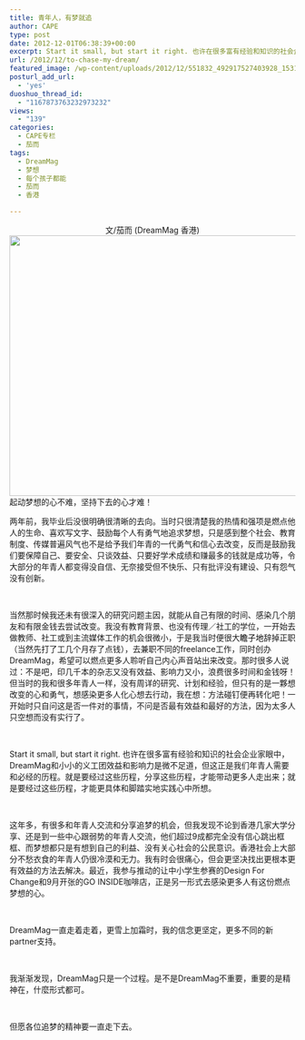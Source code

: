 ```yaml
---
title: 青年人，有梦就追
author: CAPE
type: post
date: 2012-12-01T06:38:39+00:00
excerpt: Start it small, but start it right. 也许在很多富有经验和知识的社会企业家眼中，DreamMag和小小的义工团效益和影响力是微不足道，但这正是我们年青人需要和必经的历程。就是要经过这些历程，分享这些历程，才能带动更多人走出来；就是要经过这些历程，才能更具体和脚踏实地实践心中所想。
url: /2012/12/to-chase-my-dream/
featured_image: /wp-content/uploads/2012/12/551832_492917527403928_1531919227_n.jpg
posturl_add_url:
  - 'yes'
duoshuo_thread_id:
  - "1167873763232973232"
views:
  - "139"
categories:
  - CAPE专栏
  - 茄而
tags:
  - DreamMag
  - 梦想
  - 每个孩子都能
  - 茄而
  - 香港

---
```

<div id=":yf" style="text-align: center;">
  文/茄而 (DreamMag 香港)
</div>

<div style="text-align: center;">
</div>

<div>
  <a href="http://www.hicape.com/wp-content/uploads/2012/12/551832_492917527403928_1531919227_n.jpg"><img class="wp-image-4738 alignnone" title="551832_492917527403928_1531919227_n" src="http://www.hicape.com/wp-content/uploads/2012/12/551832_492917527403928_1531919227_n.jpg" alt="" width="614" height="459" srcset="http://hicape.com/wp-content/uploads/2012/12/551832_492917527403928_1531919227_n.jpg 960w, http://hicape.com/wp-content/uploads/2012/12/551832_492917527403928_1531919227_n-300x224.jpg 300w" sizes="(max-width: 614px) 100vw, 614px" /></a>
</div>

<div>
</div>

<div>
  起动梦想的心不难，坚持下去的心才难！
</div>

<div>
</div>

<div>
  <p>
    两年前，我毕业后没很明确很清晰的去向。<wbr>当时只很清楚我的热情和强项是燃点他人的生命、喜欢写文字、<wbr>鼓励每个人有勇气地追求梦想，只是感到整个社会、教育制度、<wbr>传媒普遍风气也不是给予我们年青的一代勇气和信心去改变，<wbr>反而是鼓励我们要保障自己、要安全、只谈效益、<wbr>只要好学术成绩和赚最多的钱就是成功等，<wbr>令大部分的年青人都变得没自信、无奈接受但不快乐、<wbr>只有批评没有建设、只有怨气没有创新。</wbr></wbr></wbr></wbr></wbr></wbr></wbr>
  </p>
  
  <p>
    &nbsp;
  </p>
</div>

<div>
  <p>
    当然那时候我还未有很深入的研究问题主因，<wbr>就能从自己有限的时间、感染几个朋友和有限金钱去尝试改变。<wbr>我没有教育背景、也没有传理／社工的学位，一开始去做教师、<wbr>社工或到主流媒体工作的机会很微小，<wbr>于是我当时便很大<span style="color: #000000;">瞻子地</span>辞掉正职（当然先打了工几个月存了点钱），<wbr>去兼职不同的freelance工作，<wbr>同时创办DreamMag，<wbr>希望可以燃点更多人聆听自己内心声音站出来改变。<wbr>那时很多人说过：不是吧，印几千本的杂志又没有效益、<wbr>影响力又小，浪费很多时间和金钱呀！ 但当时的我和很多年青人一样，没有周详的研究、计划和经验，<wbr>但只有的是一夥想改变的心和勇气，想感染更多人化心想去行动，<wbr>我在想：方法碰钉便再转化吧！<wbr>一开始时只自问这是否一件对的事情，<wbr>不问是否最有效益和最好的方法，因为太多人只空想而没有实行了。</wbr></wbr></wbr></wbr></wbr></wbr></wbr></wbr></wbr></wbr></wbr></wbr></wbr>
  </p>
  
  <p>
    &nbsp;
  </p>
</div>

<div>
  <p>
    Start it small, but start it right. 也许在很多富有经验和知识的社会企业家眼中，<wbr>DreamMag和小小的义工团效益和影响力是微不足道，<wbr>但这正是我们年青人需要和必经的历程。就是要经过这些历程，<wbr>分享这些历程，才能带动更多人走出来；就是要经过这些历程，<wbr>才能更具体和脚踏实地实践心中所想。</wbr></wbr></wbr></wbr>
  </p>
  
  <p>
    &nbsp;
  </p>
  
  <p>
    这年多，有很多和年青人交流和分享追梦的机会，<wbr>但我发现不论到香港几家大学分享、<wbr>还是到一些中心跟弱势的年青人交流，<wbr>他们超过9成都完全没有信心跳出框框、<wbr>而梦想都只是有想到自己的利益、没有关心社会的公民意识。<wbr>香港社会上大部分不愁衣食的年青人仍很冷漠和无力。<wbr>我有时会很痛心，但会更坚决找出更根本更有效益的方法去解决。<wbr>最近，我参与推动的让中小学生参赛的Design For Change和9月开张的GO INSIDE咖啡店，<wbr>正是另一形式去感染更多人有这份燃点梦想的心。</wbr></wbr></wbr></wbr></wbr></wbr></wbr></wbr>
  </p>
  
  <p>
    &nbsp;
  </p>
  
  <p>
    DreamMag一直走着走着，更雪上加霜时，我的信念更坚定，<wbr>更多不同的新partner支持。</wbr>
  </p>
  
  <p>
    &nbsp;
  </p>
  
  <p>
    我渐渐发现，DreamMag只是一个过程。<wbr>是不是DreamMag不重要，重要的是精神在，什麼形式都可。</wbr>
  </p>
  
  <p>
    &nbsp;
  </p>
  
  <p>
    但愿各位追梦的精神要一直走下去。
  </p>
</div>

<div id=":yf">
</div>

<div>
</div>

<div id=":su">
</div>